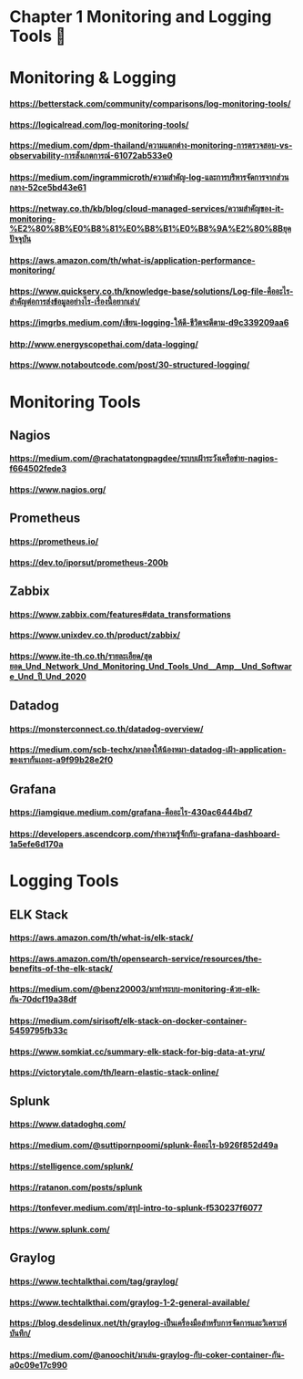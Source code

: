 # Chapter 1 Monitoring and Logging Tools 🔗

# Monitoring & Logging
#### https://betterstack.com/community/comparisons/log-monitoring-tools/
#### https://logicalread.com/log-monitoring-tools/
#### https://medium.com/dpm-thailand/ความแตกต่าง-monitoring-การตรวจสอบ-vs-observability-การสังเกตการณ์-61072ab533e0
#### https://medium.com/ingrammicroth/ความสำคัญ-log-และการบริหารจัดการจากส่วนกลาง-52ce5bd43e61
#### https://netway.co.th/kb/blog/cloud-managed-services/ความสำคัญของ-it-monitoring-%E2%80%8B%E0%B8%81%E0%B8%B1%E0%B8%9A%E2%80%8Bยุคปัจจุบัน
#### https://aws.amazon.com/th/what-is/application-performance-monitoring/
#### https://www.quickserv.co.th/knowledge-base/solutions/Log-file-คืออะไร-สำคัญต่อการส่งข้อมูลอย่างไร-เรื่องนี้อยากเล่า/
#### https://imgrbs.medium.com/เขียน-logging-ให้ดี-ชีวิตจะดีตาม-d9c339209aa6
#### http://www.energyscopethai.com/data-logging/
#### https://www.notaboutcode.com/post/30-structured-logging/

# Monitoring Tools

## Nagios
#### https://medium.com/@rachatatongpagdee/ระบบเฝ้าระวังเครือข่าย-nagios-f664502fede3
#### https://www.nagios.org/

## Prometheus
#### https://prometheus.io/
#### https://dev.to/iporsut/prometheus-200b

## Zabbix
#### https://www.zabbix.com/features#data_transformations
#### https://www.unixdev.co.th/product/zabbix/
#### https://www.ite-th.co.th/รายละเอียด/สุดยอด_Und_Network_Und_Monitoring_Und_Tools_Und__Amp__Und_Software_Und_ปี_Und_2020

## Datadog
#### https://monsterconnect.co.th/datadog-overview/
#### https://medium.com/scb-techx/มาลองให้น้องหมา-datadog-เฝ้า-application-ของเรากันเถอะ-a9f99b28e2f0

## Grafana
#### https://iamgique.medium.com/grafana-คืออะไร-430ac6444bd7
#### https://developers.ascendcorp.com/ทำความรู้จักกับ-grafana-dashboard-1a5efe6d170a

# Logging Tools

## ELK Stack
#### https://aws.amazon.com/th/what-is/elk-stack/
#### https://aws.amazon.com/th/opensearch-service/resources/the-benefits-of-the-elk-stack/
#### https://medium.com/@benz20003/มาทำระบบ-monitoring-ด้วย-elk-กัน-70dcf19a38df
#### https://medium.com/sirisoft/elk-stack-on-docker-container-5459795fb33c
#### https://www.somkiat.cc/summary-elk-stack-for-big-data-at-yru/
#### https://victorytale.com/th/learn-elastic-stack-online/

## Splunk
#### https://www.datadoghq.com/
#### https://medium.com/@suttipornpoomi/splunk-คืออะไร-b926f852d49a
#### https://stelligence.com/splunk/
#### https://ratanon.com/posts/splunk
#### https://tonfever.medium.com/สรุป-intro-to-splunk-f530237f6077
#### https://www.splunk.com/

## Graylog
#### https://www.techtalkthai.com/tag/graylog/
#### https://www.techtalkthai.com/graylog-1-2-general-available/
#### https://blog.desdelinux.net/th/graylog-เป็นเครื่องมือสำหรับการจัดการและวิเคราะห์บันทึก/
#### https://medium.com/@anoochit/มาเล่น-graylog-กับ-coker-container-กัน-a0c09e17c990
